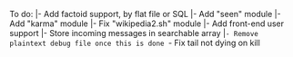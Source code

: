 To do:
|- Add factoid support, by flat file or SQL
|- Add "seen" module
|- Add "karma" module
|- Fix "wikipedia2.sh" module
|- Add front-end user support
|- Store incoming messages in searchable array
|`- Remove plaintext debug file once this is done
`- Fix tail not dying on kill
